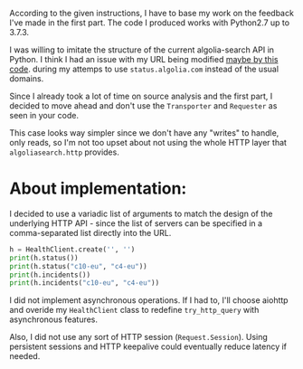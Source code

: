 



According to the given instructions, I have to base my work on the feedback I've made in the first part. The code I produced works with Python2.7 up to 3.7.3.

I was willing to imitate the structure of the current algolia-search API in Python.
I think I had an issue with my URL being modified [maybe by this code](https://github.com/algolia/algoliasearch-client-python/blob/master/algoliasearch/http/transporter.py#L67).
during my attemps to use `status.algolia.com` instead of the usual domains. 


Since I already took a lot of time on source analysis and the first part, I decided to move ahead and don't use the `Transporter` and `Requester` as seen in your code. 

This case looks way simpler since we don't have any "writes" to handle, only reads, so I'm not too upset about not using the whole HTTP layer that `algoliasearch.http` provides.



# About implementation:

I decided to use a variadic list of arguments to match the design of the underlying HTTP API - since the list of servers can be specified in a comma-separated list directly into the URL.


```python
h = HealthClient.create('', '')
print(h.status())
print(h.status("c10-eu", "c4-eu"))
print(h.incidents())
print(h.incidents("c10-eu", "c4-eu"))
```

I did not implement asynchronous operations. If I had to, I'll choose aiohttp and overide 
my `HealthClient` class to redefine `try_http_query` with asynchronous features.

Also, I did not use any sort of HTTP session (`Request.Session`). Using persistent sessions and HTTP keepalive could eventually reduce latency if needed. 
